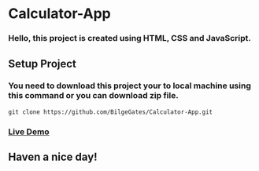 # Calculator-App

###  Hello, this project is created using HTML, CSS and JavaScript.  

## Setup Project  

### You need to download this project your to local machine using this command or you can download zip file.    

    git clone https://github.com/BilgeGates/Calculator-App.git 

<h3>
<a href="https://stellular-taffy-414d3a.netlify.app">Live Demo</a>
</h3>

## Haven a nice day!

